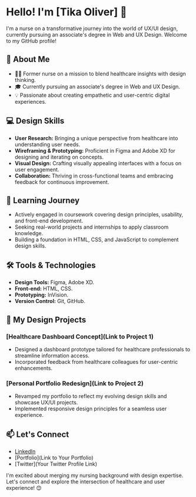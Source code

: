 # Hello! I'm [Tika Oliver] 👋

I'm a nurse on a transformative journey into the world of UX/UI design, currently pursuing an associate's degree in Web and UX Design. Welcome to my GitHub profile!

## 🌟 About Me

- 👩‍⚕️ Former nurse on a mission to blend healthcare insights with design thinking.
- 🎓 Currently pursuing an associate's degree in Web and UX Design.
- 💡 Passionate about creating empathetic and user-centric digital experiences.

## 💻 Design Skills

- **User Research:** Bringing a unique perspective from healthcare into understanding user needs.
- **Wireframing & Prototyping:** Proficient in Figma and Adobe XD for designing and iterating on concepts.
- **Visual Design:** Crafting visually appealing interfaces with a focus on user engagement.
- **Collaboration:** Thriving in cross-functional teams and embracing feedback for continuous improvement.

## 🌱 Learning Journey

- Actively engaged in coursework covering design principles, usability, and front-end development.
- Seeking real-world projects and internships to apply classroom knowledge.
- Building a foundation in HTML, CSS, and JavaScript to complement design skills.

## 🛠️ Tools & Technologies

- **Design Tools:** Figma, Adobe XD.
- **Front-end:** HTML, CSS.
- **Prototyping:** InVision.
- **Version Control:** Git, GitHub.

## 🚀 My Design Projects

### [Healthcare Dashboard Concept](Link to Project 1)
- Designed a dashboard prototype tailored for healthcare professionals to streamline information access.
- Incorporated feedback from healthcare colleagues for user-centric enhancements.

### [Personal Portfolio Redesign](Link to Project 2)
- Revamped my portfolio to reflect my evolving design skills and showcase UX/UI projects.
- Implemented responsive design principles for a seamless user experience.

## 📫 Let's Connect

- [LinkedIn](https://www.linkedin.com/in/tika-oliver/)
- [Portfolio](Link to Your Portfolio)
- [Twitter](Your Twitter Profile Link)

I'm excited about merging my nursing background with design expertise. Let's connect and explore the intersection of healthcare and user experience! 😊

<!---
tika1993/tika1993 is a ✨ special ✨ repository because its `README.md` (this file) appears on your GitHub profile.
You can click the Preview link to take a look at your changes.
--->
